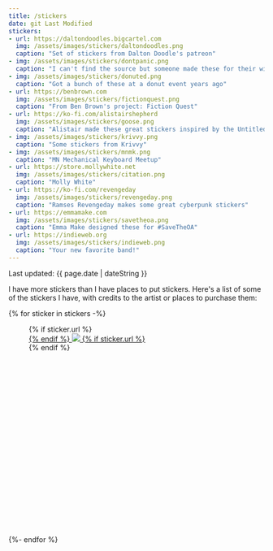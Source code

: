 ```yaml
---
title: /stickers
date: git Last Modified
stickers:
- url: https://daltondoodles.bigcartel.com
  img: /assets/images/stickers/daltondoodles.png
  caption: "Set of stickers from Dalton Doodle's patreon"
- img: /assets/images/stickers/dontpanic.png
  caption: "I can't find the source but someone made these for their wikireader. I have one on mine."
- img: /assets/images/stickers/donuted.png
  caption: "Got a bunch of these at a donut event years ago"
- url: https://benbrown.com
  img: /assets/images/stickers/fictionquest.png
  caption: "From Ben Brown's project: Fiction Quest"
- url: https://ko-fi.com/alistairshepherd
  img: /assets/images/stickers/goose.png
  caption: "Alistair made these great stickers inspired by the Untitled Goose Game"
- img: /assets/images/stickers/krivvy.png
  caption: "Some stickers from Krivvy"
- img: /assets/images/stickers/mnmk.png
  caption: "MN Mechanical Keyboard Meetup"
- url: https://store.mollywhite.net
  img: /assets/images/stickers/citation.png
  caption: "Molly White"
- url: https://ko-fi.com/revengeday
  img: /assets/images/stickers/revengeday.png
  caption: "Ramses Revengeday makes some great cyberpunk stickers"
- url: https://emmamake.com
  img: /assets/images/stickers/savetheoa.png
  caption: "Emma Make designed these for #SaveTheOA"
- url: https://indieweb.org
  img: /assets/images/stickers/indieweb.png
  caption: "Your new favorite band!"
---
```


<p class="text-center">Last updated: <time class="dt-published" datetime="{{ page.date | dateISO }}">{{ page.date | dateString }}</time></p>

I have more stickers than I have places to put stickers. Here's a list of some of the stickers I have, with credits to the artist or places to purchase them:

<style>
	figure {
		position: relative;
		max-width: 400px;
		aspect-ratio: 1;
	}
	figure a {
		display: block;
	}
	figcaption {
		display: none;
		position: absolute;
		left: 0; right: 0;
		top: 100%;
		padding: var(--spacing);
		background-color: rgba(0,0,0,.5);
		color: #fff;
		text-align: center;
		z-index: 10;
	}
	.grid {
		grid-template-columns: repeat(auto-fit, minmax(200px, 1fr));
	}
	figure:hover figcaption { display: block }
</style>

<div class="h-feed grid pad-sm">
	{% for sticker in stickers -%}
	<figure>
		{% if sticker.url %}<a href="{{ sticker.url }}">{% endif %}
			<img src="{{ sticker.img }}">
			<figcaption>{{ sticker.caption }}</figcaption>
		{% if sticker.url %}</a>{% endif %}
	</figure>
	{%- endfor %}
</div>
